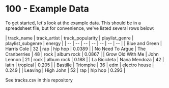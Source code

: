 # 100 - Example Data

To get started, let's look at the example data. This should be in a spreadsheet file, but for convenience, we've listed several rows below:

| track_name | track_artist | track_popularity | playlist_genre | playlist_subgenre | energy |
| -- | -- | -- | -- | -- | -- | -- |
| Blue and Green | Harris Cole | 32 | rap | hip hop | 0.0389 |
| No Need To Argue | The Cranberries | 48 | rock | album rock | 0.0867 |
| Grow Old With Me | John Lennon | 21 | rock | album rock | 0.188 |
| La Bicicleta | Nana Mendoza | 42 | latin | tropical | 0.205 |
| Bastille | Triomphe | 36 | edm | electro house | 0.249 |
| Leaving | High John | 52 | rap | hip hop | 0.293 |

See tracks.csv in this repository

